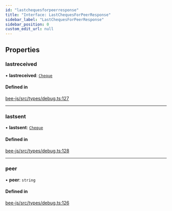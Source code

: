 ```yaml
---
id: "lastchequesforpeerresponse"
title: "Interface: LastChequesForPeerResponse"
sidebar_label: "LastChequesForPeerResponse"
sidebar_position: 0
custom_edit_url: null
---
```


## Properties

### lastreceived

• **lastreceived**: [`Cheque`](cheque.md)

#### Defined in

[bee-js/src/types/debug.ts:127](https://github.com/ethersphere/bee-js/blob/74056cb/src/types/debug.ts#L127)

___

### lastsent

• **lastsent**: [`Cheque`](cheque.md)

#### Defined in

[bee-js/src/types/debug.ts:128](https://github.com/ethersphere/bee-js/blob/74056cb/src/types/debug.ts#L128)

___

### peer

• **peer**: `string`

#### Defined in

[bee-js/src/types/debug.ts:126](https://github.com/ethersphere/bee-js/blob/74056cb/src/types/debug.ts#L126)
